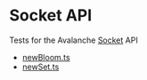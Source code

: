 # Socket API 

Tests for the Avalanche [Socket](https://docs.avax.network/build/avalanchego-apis/exchange-chain-x-chain-api#events) API

* [newBloom.ts](./newBloom.ts)
* [newSet.ts](./newSet.ts)
